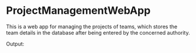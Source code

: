 # ProjectManagementWebApp
This is a web app for managing the projects of teams, which stores the team details in the database after being entered by the concerned authority.

Output:
